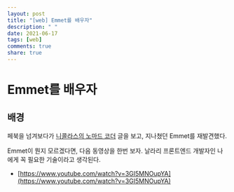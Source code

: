 ```yaml
---
layout: post
title: "[web] Emmet를 배우자"
description: " "
date: 2021-06-17
tags: [web]
comments: true
share: true
---
```


# Emmet를 배우자

## 배경

페북을 넘겨보다가 [니콜라스의 노마드 코더](https://ko-kr.facebook.com/nomadcoders/) 글을 보고, 지나쳤던 Emmet를 재발견했다.

Emmet이 뭔지 모르겠다면, 다음 동영상을 한번 보자. 날라리 프론트엔드 개발자인 나에게 꼭 필요한 기술이라고 생각된다.

* [https://www.youtube.com/watch?v=3GI5MNOupYA](https://www.youtube.com/watch?v=3GI5MNOupYA)

